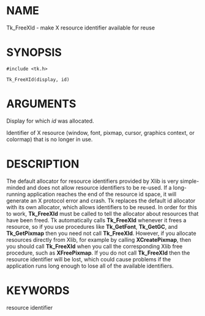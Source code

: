 # NAME

Tk_FreeXId - make X resource identifier available for reuse

# SYNOPSIS

    #include <tk.h>

    Tk_FreeXId(display, id)

# ARGUMENTS

Display for which *id* was allocated.

Identifier of X resource (window, font, pixmap, cursor, graphics
context, or colormap) that is no longer in use.

# DESCRIPTION

The default allocator for resource identifiers provided by Xlib is very
simple-minded and does not allow resource identifiers to be re-used. If
a long-running application reaches the end of the resource id space, it
will generate an X protocol error and crash. Tk replaces the default id
allocator with its own allocator, which allows identifiers to be reused.
In order for this to work, **Tk_FreeXId** must be called to tell the
allocator about resources that have been freed. Tk automatically calls
**Tk_FreeXId** whenever it frees a resource, so if you use procedures
like **Tk_GetFont**, **Tk_GetGC**, and **Tk_GetPixmap** then you need
not call **Tk_FreeXId**. However, if you allocate resources directly
from Xlib, for example by calling **XCreatePixmap**, then you should
call **Tk_FreeXId** when you call the corresponding Xlib free procedure,
such as **XFreePixmap**. If you do not call **Tk_FreeXId** then the
resource identifier will be lost, which could cause problems if the
application runs long enough to lose all of the available identifiers.

# KEYWORDS

resource identifier
